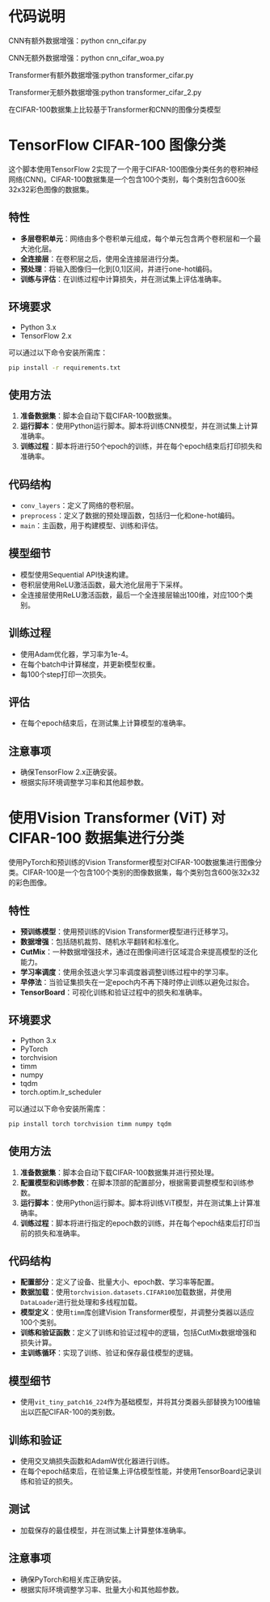 # 代码说明

CNN有额外数据增强：python cnn_cifar.py

CNN无额外数据增强：python cnn_cifar_woa.py

Transformer有额外数据增强:python transformer_cifar.py

Transformer无额外数据增强:python transformer_cifar_2.py

在CIFAR-100数据集上比较基于Transformer和CNN的图像分类模型


# TensorFlow CIFAR-100 图像分类

这个脚本使用TensorFlow 2实现了一个用于CIFAR-100图像分类任务的卷积神经网络(CNN)。CIFAR-100数据集是一个包含100个类别，每个类别包含600张32x32彩色图像的数据集。

## 特性

- **多层卷积单元**：网络由多个卷积单元组成，每个单元包含两个卷积层和一个最大池化层。
- **全连接层**：在卷积层之后，使用全连接层进行分类。
- **预处理**：将输入图像归一化到[0,1]区间，并进行one-hot编码。
- **训练与评估**：在训练过程中计算损失，并在测试集上评估准确率。

## 环境要求

- Python 3.x
- TensorFlow 2.x

可以通过以下命令安装所需库：
```bash
pip install -r requirements.txt
```
## 使用方法

1. **准备数据集**：脚本会自动下载CIFAR-100数据集。
2. **运行脚本**：使用Python运行脚本。脚本将训练CNN模型，并在测试集上计算准确率。
3. **训练过程**：脚本将进行50个epoch的训练，并在每个epoch结束后打印损失和准确率。

## 代码结构

- `conv_layers`：定义了网络的卷积层。
- `preprocess`：定义了数据的预处理函数，包括归一化和one-hot编码。
- `main`：主函数，用于构建模型、训练和评估。

## 模型细节

- 模型使用Sequential API快速构建。
- 卷积层使用ReLU激活函数，最大池化层用于下采样。
- 全连接层使用ReLU激活函数，最后一个全连接层输出100维，对应100个类别。

## 训练过程

- 使用Adam优化器，学习率为1e-4。
- 在每个batch中计算梯度，并更新模型权重。
- 每100个step打印一次损失。

## 评估

- 在每个epoch结束后，在测试集上计算模型的准确率。

## 注意事项

- 确保TensorFlow 2.x正确安装。
- 根据实际环境调整学习率和其他超参数。


# 使用Vision Transformer (ViT) 对 CIFAR-100 数据集进行分类

使用PyTorch和预训练的Vision Transformer模型对CIFAR-100数据集进行图像分类。CIFAR-100是一个包含100个类别的图像数据集，每个类别包含600张32x32的彩色图像。

## 特性

- **预训练模型**：使用预训练的Vision Transformer模型进行迁移学习。
- **数据增强**：包括随机裁剪、随机水平翻转和标准化。
- **CutMix**：一种数据增强技术，通过在图像间进行区域混合来提高模型的泛化能力。
- **学习率调度**：使用余弦退火学习率调度器调整训练过程中的学习率。
- **早停法**：当验证集损失在一定epoch内不再下降时停止训练以避免过拟合。
- **TensorBoard**：可视化训练和验证过程中的损失和准确率。

## 环境要求

- Python 3.x
- PyTorch
- torchvision
- timm
- numpy
- tqdm
- torch.optim.lr_scheduler

可以通过以下命令安装所需库：

```bash
pip install torch torchvision timm numpy tqdm
```

## 使用方法

1. **准备数据集**：脚本会自动下载CIFAR-100数据集并进行预处理。
2. **配置模型和训练参数**：在脚本顶部的配置部分，根据需要调整模型和训练参数。
3. **运行脚本**：使用Python运行脚本。脚本将训练ViT模型，并在测试集上计算准确率。
4. **训练过程**：脚本将进行指定的epoch数的训练，并在每个epoch结束后打印当前的损失和准确率。

## 代码结构

- **配置部分**：定义了设备、批量大小、epoch数、学习率等配置。
- **数据加载**：使用`torchvision.datasets.CIFAR100`加载数据，并使用`DataLoader`进行批处理和多线程加载。
- **模型定义**：使用`timm`库创建Vision Transformer模型，并调整分类器以适应100个类别。
- **训练和验证函数**：定义了训练和验证过程中的逻辑，包括CutMix数据增强和损失计算。
- **主训练循环**：实现了训练、验证和保存最佳模型的逻辑。

## 模型细节

- 使用`vit_tiny_patch16_224`作为基础模型，并将其分类器头部替换为100维输出以匹配CIFAR-100的类别数。

## 训练和验证

- 使用交叉熵损失函数和AdamW优化器进行训练。
- 在每个epoch结束后，在验证集上评估模型性能，并使用TensorBoard记录训练和验证的损失。

## 测试

- 加载保存的最佳模型，并在测试集上计算整体准确率。

## 注意事项

- 确保PyTorch和相关库正确安装。
- 根据实际环境调整学习率、批量大小和其他超参数。

